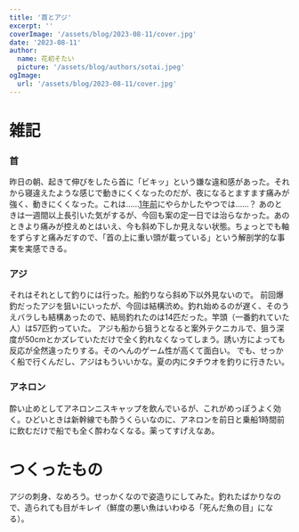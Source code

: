 ```yaml
---
title: '首とアジ'
excerpt: ''
coverImage: '/assets/blog/2023-08-11/cover.jpg'
date: '2023-08-11'
author:
  name: 花初そたい
  picture: '/assets/blog/authors/sotai.jpeg'
ogImage:
  url: '/assets/blog/2023-08-11/cover.jpg'
---
```

# 雑記
### 首
昨日の朝、起きて伸びをしたら首に「ビキッ」という嫌な違和感があった。それから寝違えたような感じで動きにくくなったのだが、夜になるとますます痛みが強く、動きにくくなった。これは……[1年前](https://hanasome-sotai.com/posts/2022-09-16)にやらかしたやつでは……？
あのときは一週間以上長引いた気がするが、今回も案の定一日では治らなかった。あのときより痛みが控えめとはいえ、今も斜め下しか見えない状態。ちょっとでも軸をずらすと痛みだすので、「首の上に重い頭が載っている」という解剖学的な事実を実感できる。

### アジ
それはそれとして釣りには行った。船釣りなら斜め下以外見ないので。
前回爆釣だったアジを狙いにいったが、今回は結構渋め。釣れ始めるのが遅く、そのうえバラしも結構あったので、結局釣れたのは14匹だった。竿頭（一番釣れていた人）は57匹釣っていた。
アジも船から狙うとなると案外テクニカルで、狙う深度が50cmとかズレていただけで全く釣れなくなってしまう。誘い方によっても反応が全然違ったりする。そのへんのゲーム性が高くて面白い。
でも、せっかく船で行くんだし、アジはもういいかな。夏の内にタチウオを釣りに行きたい。

### アネロン
酔い止めとしてアネロンニスキャップを飲んでいるが、これがめっぽうよく効く。ひどいときは新幹線でも酔うくらいなのに、アネロンを前日と乗船1時間前に飲むだけで船でも全く酔わなくなる。薬ってすげえなあ。

# つくったもの
アジの刺身、なめろう。せっかくなので姿造りにしてみた。釣れたばかりなので、造られても目がキレイ（鮮度の悪い魚はいわゆる「死んだ魚の目」になる）。

